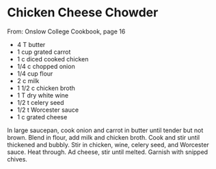 # Chicken Cheese Chowder
From: Onslow College Cookbook, page 16

* 4 T butter
* 1 cup grated carrot
* 1 c diced cooked chicken
* 1/4 c chopped onion
* 1/4 cup flour
* 2 c milk
* 1 1/2 c chicken broth
* 1 T dry white wine
* 1/2 t celery seed
* 1/2 t Worcester sauce
* 1 c grated cheese

In large saucepan, cook onion and carrot in butter until tender but not brown.  Blend in flour, add milk and chicken broth.  Cook and stir until thickened and bubbly.  Stir in chicken, wine, celery seed, and Worcester sauce.  Heat through. Ad cheese, stir until melted.  Garnish with snipped chives.

